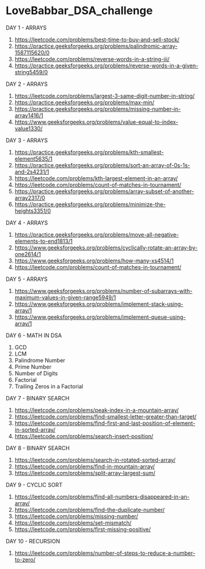 # LoveBabbar_DSA_challenge

DAY 1 - ARRAYS
1. https://leetcode.com/problems/best-time-to-buy-and-sell-stock/
2. https://practice.geeksforgeeks.org/problems/palindromic-array-1587115620/0
3. https://leetcode.com/problems/reverse-words-in-a-string-iii/
4. https://practice.geeksforgeeks.org/problems/reverse-words-in-a-given-string5459/0

DAY 2 - ARRAYS
1. https://leetcode.com/problems/largest-3-same-digit-number-in-string/
2. https://practice.geeksforgeeks.org/problems/max-min/
3. https://practice.geeksforgeeks.org/problems/missing-number-in-array1416/1
4. https://www.geeksforgeeks.org/problems/value-equal-to-index-value1330/


DAY 3 - ARRAYS
1. https://practice.geeksforgeeks.org/problems/kth-smallest-element5635/1
2. https://practice.geeksforgeeks.org/problems/sort-an-array-of-0s-1s-and-2s4231/1
3. https://leetcode.com/problems/kth-largest-element-in-an-array/
4. https://leetcode.com/problems/count-of-matches-in-tournament/
5. https://practice.geeksforgeeks.org/problems/array-subset-of-another-array2317/0
6. https://practice.geeksforgeeks.org/problems/minimize-the-heights3351/0

DAY 4 - ARRAYS
1. https://practice.geeksforgeeks.org/problems/move-all-negative-elements-to-end1813/1
2. https://www.geeksforgeeks.org/problems/cyclically-rotate-an-array-by-one2614/1
3. https://www.geeksforgeeks.org/problems/how-many-xs4514/1
4. https://leetcode.com/problems/count-of-matches-in-tournament/

DAY 5 - ARRAYS
1. https://www.geeksforgeeks.org/problems/number-of-subarrays-with-maximum-values-in-given-range5949/1
2. https://www.geeksforgeeks.org/problems/implement-stack-using-array/1
3. https://www.geeksforgeeks.org/problems/implement-queue-using-array/1

DAY 6 - MATH IN DSA
1. GCD
2. LCM
3. Palindrome Number
4. Prime Number
5. Number of Digits
6. Factorial
7. Trailing Zeros in a Factorial

DAY 7 - BINARY SEARCH
1. https://leetcode.com/problems/peak-index-in-a-mountain-array/
2. https://leetcode.com/problems/find-smallest-letter-greater-than-target/
3. https://leetcode.com/problems/find-first-and-last-position-of-element-in-sorted-array/
4. https://leetcode.com/problems/search-insert-position/

DAY 8 - BINARY SEARCH
1. https://leetcode.com/problems/search-in-rotated-sorted-array/
2. https://leetcode.com/problems/find-in-mountain-array/
3. https://leetcode.com/problems/split-array-largest-sum/

DAY 9 - CYCLIC SORT
1. https://leetcode.com/problems/find-all-numbers-disappeared-in-an-array/
2. https://leetcode.com/problems/find-the-duplicate-number/
3. https://leetcode.com/problems/missing-number/
4. https://leetcode.com/problems/set-mismatch/
5. https://leetcode.com/problems/first-missing-positive/

DAY 10 - RECURSION
1. https://leetcode.com/problems/number-of-steps-to-reduce-a-number-to-zero/